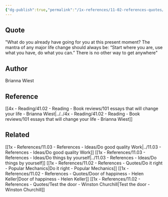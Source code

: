 ```yaml
---
{"dg-publish":true,"permalink":"/1x-references/11-02-references-quotes/start-where-you-use-what-you-have-do-what-you-can-brianna-wiest/","dgHomeLink":true,"dgPassFrontmatter":false,"dgShowBacklinks":true,"dgShowLocalGraph":false,"dgShowInlineTitle":true}
---
```



## Quote
"What do you already have going for you at this present moment? The mantra of any major life change should always be: “Start where you are, use what you have, do what you can.” There is no other way to get anywhere"

## Author
Brianna Wiest

## Reference
[[4x - Reading/41.02 - Reading - Book reviews/101 essays that will change your life - Brianna Wiest|../../4x - Reading/41.02 - Reading - Book reviews/101 essays that will change your life - Brianna Wiest]]

## Related
[[1x - References/11.03 - References - Ideas/Do good quality Work|../11.03 - References - Ideas/Do good quality Work]]
[[1x - References/11.03 - References - Ideas/Do things by yourself|../11.03 - References - Ideas/Do things by yourself]]
[[1x - References/11.02 - References - Quotes/Do it right - Popular Mechanics|Do it right - Popular Mechanics]]
[[1x - References/11.02 - References - Quotes/Door of happiness - Helen Keller|Door of happiness - Helen Keller]]
[[1x - References/11.02 - References - Quotes/Test the door - Winston Churchill|Test the door - Winston Churchill]]